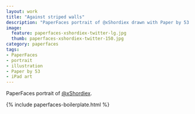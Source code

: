 ```yaml
---
layout: work
title: "Against striped walls"
description: "PaperFaces portrait of @xShordiex drawn with Paper by 53 on an iPad."
image: 
  feature: paperfaces-xshordiex-twitter-lg.jpg
  thumb: paperfaces-xshordiex-twitter-150.jpg
category: paperfaces
tags: 
- PaperFaces
- portrait
- illustration
- Paper by 53
- iPad art
---
```


PaperFaces portrait of [@xShordiex](http://twitter.com/xShordiex).

{% include paperfaces-boilerplate.html %}